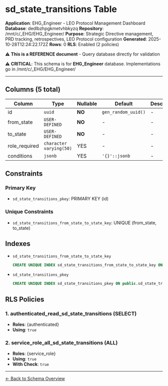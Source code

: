 # sd_state_transitions Table

**Application**: EHG_Engineer - LEO Protocol Management Dashboard
**Database**: dedlbzhpgkmetvhbkyzq
**Repository**: /mnt/c/_EHG/EHG_Engineer/
**Purpose**: Strategic Directive management, PRD tracking, retrospectives, LEO Protocol configuration
**Generated**: 2025-10-28T12:24:22.172Z
**Rows**: 0
**RLS**: Enabled (2 policies)

⚠️ **This is a REFERENCE document** - Query database directly for validation

⚠️ **CRITICAL**: This schema is for **EHG_Engineer** database. Implementations go in /mnt/c/_EHG/EHG_Engineer/

---

## Columns (5 total)

| Column | Type | Nullable | Default | Description |
|--------|------|----------|---------|-------------|
| id | `uuid` | **NO** | `gen_random_uuid()` | - |
| from_state | `USER-DEFINED` | **NO** | - | - |
| to_state | `USER-DEFINED` | **NO** | - | - |
| role_required | `character varying(50)` | YES | - | - |
| conditions | `jsonb` | YES | `'{}'::jsonb` | - |

## Constraints

### Primary Key
- `sd_state_transitions_pkey`: PRIMARY KEY (id)

### Unique Constraints
- `sd_state_transitions_from_state_to_state_key`: UNIQUE (from_state, to_state)

## Indexes

- `sd_state_transitions_from_state_to_state_key`
  ```sql
  CREATE UNIQUE INDEX sd_state_transitions_from_state_to_state_key ON public.sd_state_transitions USING btree (from_state, to_state)
  ```
- `sd_state_transitions_pkey`
  ```sql
  CREATE UNIQUE INDEX sd_state_transitions_pkey ON public.sd_state_transitions USING btree (id)
  ```

## RLS Policies

### 1. authenticated_read_sd_state_transitions (SELECT)

- **Roles**: {authenticated}
- **Using**: `true`

### 2. service_role_all_sd_state_transitions (ALL)

- **Roles**: {service_role}
- **Using**: `true`
- **With Check**: `true`

---

[← Back to Schema Overview](../database-schema-overview.md)
